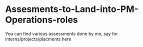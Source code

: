 # Assesments-to-Land-into-PM-Operations-roles
You can find various assessments done by me, say for interns/projects/placments here
